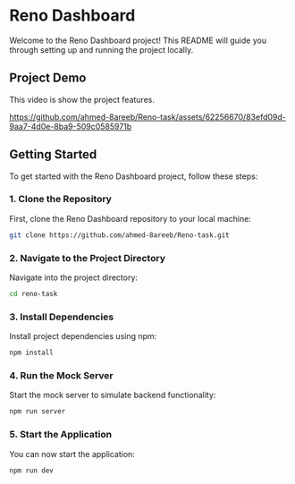 # Reno Dashboard

Welcome to the Reno Dashboard project! This README will guide you through setting up and running the project locally.

## Project Demo

This video is show the project features.



https://github.com/ahmed-8areeb/Reno-task/assets/62256670/83efd09d-9aa7-4d0e-8ba9-509c0585971b



## Getting Started

To get started with the Reno Dashboard project, follow these steps:

### 1. Clone the Repository

First, clone the Reno Dashboard repository to your local machine:

```bash
git clone https://github.com/ahmed-8areeb/Reno-task.git
```
### 2. Navigate to the Project Directory

Navigate into the project directory:

```bash
cd reno-task
```
### 3.  Install Dependencies

Install project dependencies using npm:

```bash
npm install
```
### 4.  Run the Mock Server

Start the mock server to simulate backend functionality:

```bash
npm run server
```
### 5.  Start the Application

You can now start the application:

```bash
npm run dev
```

